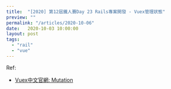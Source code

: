 ```yaml
---
title:  "[2020] 第12屆鐵人賽Day 23 Rails專案開發 - Vuex管理狀態"
preview: ""
permalink: "/articles/2020-10-06"
date:   2020-10-03 10:00:00
layout: post
tags: 
  - "rail"
  - "vue"    
---
```


Ref: 

* [Vuex中文官網: Mutation](https://vuex.vuejs.org/zh/guide/mutations.html)  